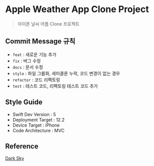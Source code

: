 
# Apple Weather App Clone Project

> 아이폰 날씨 어플 Clone 프로젝트

## Commit Message 규칙
- ```feat``` : 새로운 기능 추가
- ```fix``` : 버그 수정
- ```docs``` : 문서 수정
- ```style``` : 파일 그룹화, 세미콜론 누락, 코드 변경이 없는 경우
- ```refactor``` : 코드 리펙토링
- ```test``` : 테스트 코드, 리펙토링 테스트 코드 추가

## Style Guide
- Swift Dev Version : 5
- Deployment Target : 12.2
- Device Target : iPhone
- Code Architecture : MVC

## Reference
[Dark Sky](https://darksky.net/dev/docs)
